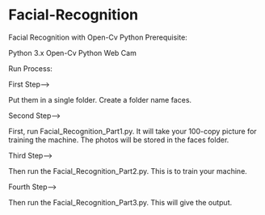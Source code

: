 # Facial-Recognition
Facial Recognition with Open-Cv Python
Prerequisite:

Python 3.x
Open-Cv Python 
Web Cam

Run Process:

First Step--> 

Put them in a single folder. Create a folder name faces.

Second Step-->

First, run Facial_Recognition_Part1.py. It will take your 100-copy picture for training the machine. The photos will be stored in the faces folder.

Third Step-->

Then run the Facial_Recognition_Part2.py. This is to train your machine.

Fourth Step-->

Then run the Facial_Recognition_Part3.py. This will give the output.
